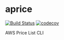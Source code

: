 # aprice

[![Build Status](https://travis-ci.org/dtan4/aprice.svg?branch=master)](https://travis-ci.org/dtan4/aprice)
[![codecov](https://codecov.io/gh/dtan4/aprice/branch/master/graph/badge.svg)](https://codecov.io/gh/dtan4/aprice)

AWS Price List CLI
